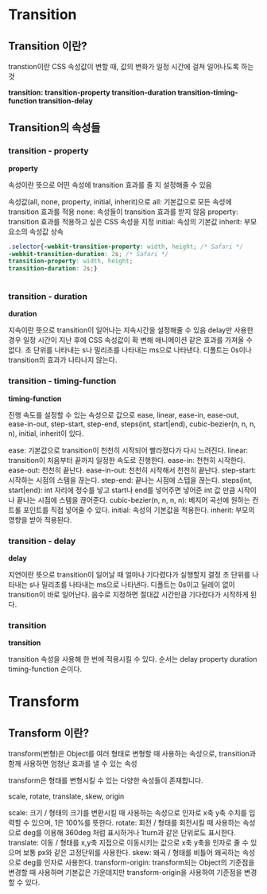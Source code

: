 # Transition

## Transition 이란?

transtion이란 CSS 속성값이 변할 때, 값의 변화가 일정 시간에 걸쳐 일어나도록 하는 것


**transition: transition-property transition-duration transition-timing-function transition-delay**




## Transition의 속성들



### transition - property

**property**

속성이란 뜻으로 어떤 속성에 transition 효과를 줄 지 설정해줄 수 있음

속성값(all, none, property, initial, inherit)으로
all: 기본값으로 모든 속성에 transition 효과를 적용
none: 속성들이 transition 효과를 받지 않음
property: transition 효과를 적용하고 싶은 CSS 속성을 지정
initial: 속성의 기본값
inherit: 부모 요소의 속성값 상속

```css
.selector{-webkit-transition-property: width, height; /* Safari */
-webkit-transition-duration: 2s; /* Safari */
transition-property: width, height;
transition-duration: 2s;}
		
```


### transition - duration

**duration**

지속이란 뜻으로 transition이 일어나는 지속시간을 설정해줄 수 있음
delay만 사용한 경우 일정 시간이 지난 후에 CSS 속성값이 확 변해 애니메이션 같은 효과를 가져올 수 없다.
초 단위를 나타내는 s나 밀리초를 나타내는 ms으로 나타낸다.
디폴트는 0s이나 transition의 효과가 나타나지 않는다.



### transition - timing-function

**timing-function**

진행 속도를 설정할 수 있는 속성으로 값으로 
ease, linear, ease-in, ease-out, ease-in-out, step-start, step-end, steps(int, start|end), cubic-bezier(n, n, n, n), initial, inherit이 있다.


ease: 기본값으로 transition이 천천히 시작되어 빨라졌다가 다시 느려진다.
linear: transition이 처음부터 끝까지 일정한 속도로 진행한다.
ease-in: 천천히 시작한다. 
ease-out: 천천히 끝난다.
ease-in-out: 천천히 시작해서 천천히 끝난다.
step-start: 시작하는 시점의 스템을 끊는다.
step-end: 끝나는 시점에 스텝을 끊는다.
steps(int, start|end): int 자리에 정수를 넣고 
start나 end를 넣어주면 넣어준 int 값 만큼 시작이나 끝나는 시점에 스템을 끊어준다.
cubic-bezier(n, n, n, n): 베지어 곡선에 원하는 컨트롤 포인트를 직접 넣어줄 수 있다.
initial: 속성의 기본값을 적용한다.
inherit: 부모의 영향을 받아 적용된다.


### transition - delay

**delay**

지연이란 뜻으로 transition이 일어날 때 얼마나 기다렸다가 실행할지 결정
초 단위를 나타내는 s나 밀리초를 나타내는 ms으로 나타낸다.
디폴트는 0s이고 딜레이 없이 transition이 바로 일어난다.
음수로 지정하면 절대값 시간만큼 기다렸다가 시작하게 된다.



### transition

**transition**

transition 속성을 사용해 한 번에 적용시킬 수 있다.
순서는 delay property duration timing-function 순이다.




# Transform

## Transform 이란?

transform(변형)은 Object를 여러 형태로 변형할 때 사용하는 속성으로, 
transition과 함께 사용하면 엄청난 효과를 낼 수 있는 속성

transform은 형태를 변형시킬 수 있는 다양한 속성들이 존재합니다.


scale, rotate, translate, skew, origin

scale: 크기 / 형태의 크기를 변환시킬 때 사용하는 속성으로 인자로 x축 y축 수치를 입력할 수 있으며,
1은 100%를 뜻한다.
rotate: 회전 / 형태를 회전시킬 때 사용하는 속성으로 deg를 이용해 360deg 처럼 표시하거나 1turn과 같은 단위로도 표시한다.
translate: 이동 / 형태를 x,y축 지접으로 이동시키는 값으로 x축 y축을 인자로 줄 수 있으며 보통 px와 같은 고정단위를 사용한다.
skew: 왜곡 / 형태를 비틀어 왜곡하는 속성으로 deg를 인자로 사용한다.
transform-origin: transform되는 Object의 기준점을 변경할 때 사용하며 기본값은 가운데지만 transform-origin을 사용하여 기준점을 변경할 수 있다.






